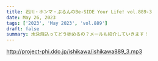 ```yaml
---
title: 石川・ホンマ・ぶるんのBe-SIDE Your Life! vol.889-3
date: May 26, 2023
tags: ['2023', 'May 2023', 'vol.889']
draft: false
summary: 水泳飛込ってどう始めるの？メールも紹介していきます！
---
```


http://project-phi.ddo.jp/ishikawa/ishikawa889_3.mp3